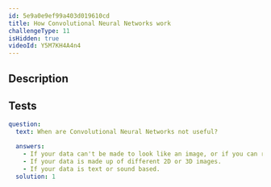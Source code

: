 ```yaml
---
id: 5e9a0e9ef99a403d019610cd
title: How Convolutional Neural Networks work
challengeType: 11
isHidden: true
videoId: Y5M7KH4A4n4
---
```


## Description
<section id='description'>
</section>

## Tests
<section id='tests'>

```yml
question:
  text: When are Convolutional Neural Networks not useful?

  answers:
    - If your data can't be made to look like an image, or if you can rearrange elements of your data and it's still just as useful.
    - If your data is made up of different 2D or 3D images.
    - If your data is text or sound based.
  solution: 1
```

</section>

